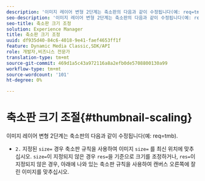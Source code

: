 ```yaml
---
description: '이미지 레이어 변형 2단계는 축소판의 다음과 같이 수정됩니다(예: req=tmb).'
seo-description: '이미지 레이어 변형 2단계는 축소판의 다음과 같이 수정됩니다(예: req=tmb).'
seo-title: 축소판 크기 조정
solution: Experience Manager
title: 축소판 크기 조정
uuid: df935d40-84c6-4018-9e41-faef4653ff1f
feature: Dynamic Media Classic,SDK/API
role: 개발자,비즈니스 전문가
translation-type: tm+mt
source-git-commit: 469d1a5c43a972116a8a2efb0de5708800130a99
workflow-type: tm+mt
source-wordcount: '101'
ht-degree: 0%

---
```



# 축소판 크기 조절{#thumbnail-scaling}

이미지 레이어 변형 2단계는 축소판의 다음과 같이 수정됩니다(예: req=tmb).

* `2.` 지정된  `size=` 경우 축소판 규칙을 사용하여 이미지 `size=` 를 최신 위치에 맞추십시오. `size=`이 지정되지 않은 경우 `res=`을 기준으로 크기를 조정하거나, `res=`이 지정되지 않은 경우, 아래에 나와 있는 축소판 규칙을 사용하여 캔버스 오른쪽에 잘린 이미지를 맞추십시오.

